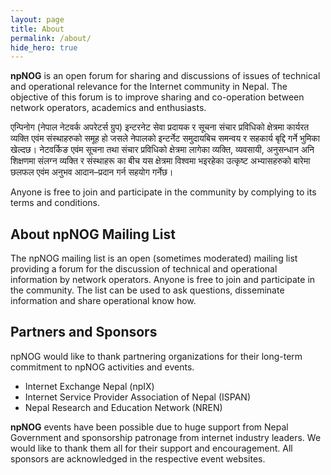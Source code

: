```yaml
---
layout: page
title: About
permalink: /about/
hide_hero: true 
---
```


**npNOG** is an open forum for sharing and discussions of issues of technical and operational relevance for the Internet community in Nepal. The objective of this forum is to improve sharing and co-operation between network operators, academics and enthusiasts.

एन्पिनोग (नेपाल नेटवर्क अपरेटर्स ग्रुप) इन्टरनेट सेवा प्रदायक र सूचना संचार प्रविधिको क्षेत्रमा कार्यरत व्यक्ति एवंम संस्थाहरुको समूह हो जसले नेपालको इन्टर्नेट समुदायबिच समन्वय र सहकार्य बृद्दि गर्ने भुमिका खेल्दछ। नेटवर्किङ एवंम सूचना तथा संचार प्रविधिको क्षेत्रमा लागेका व्यक्ति, व्यवसायी, अनुसन्धान अनि शिक्षणमा संलग्न व्यक्ति र संस्थाहरू का बीच यस क्षेत्रमा विश्वमा भइरहेका उत्कृष्ट अभ्यासहरुको बारेमा छलफल एवंम अनुभव आदान–प्रदान गर्न सहयोग गर्नेछ।

Anyone is free to join and participate in the community by complying to its terms and conditions.

## About npNOG Mailing List

The npNOG mailing list is an open (sometimes moderated) mailing list providing a forum for the discussion of technical and operational information by network operators. Anyone is free to join and participate in the community. The list can be used to ask questions, disseminate information and share operational know how.

## Partners and Sponsors

npNOG would like to thank partnering organizations for their long-term commitment to npNOG activities and events.

- Internet Exchange Nepal (npIX)
- Internet Service Provider Association of Nepal (ISPAN)
- Nepal Research and Education Network (NREN)

**npNOG** events have been possible due to huge support from Nepal Government and sponsorship patronage from internet industry leaders. We would like to thank them all for their support and encouragement. All sponsors are acknowledged in the respective event websites.
